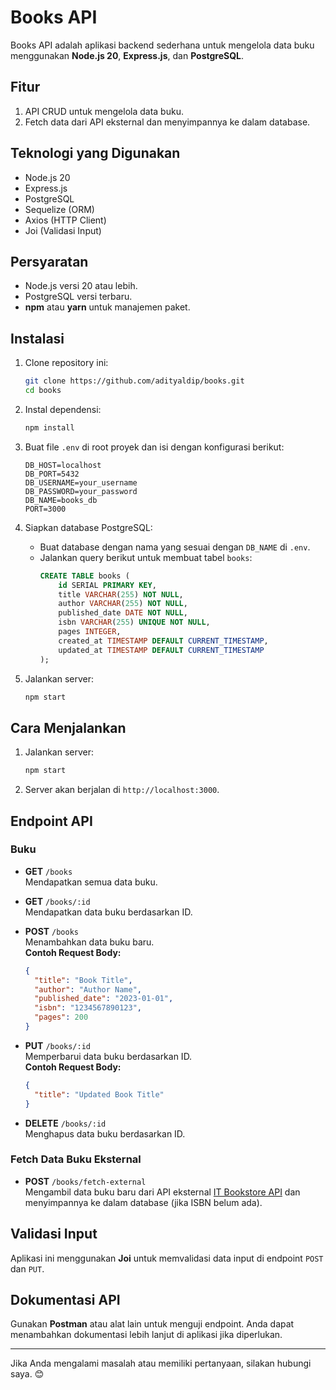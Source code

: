 # Books API

Books API adalah aplikasi backend sederhana untuk mengelola data buku menggunakan **Node.js 20**, **Express.js**, dan **PostgreSQL**.

## Fitur
1. API CRUD untuk mengelola data buku.
2. Fetch data dari API eksternal dan menyimpannya ke dalam database.

## Teknologi yang Digunakan
- Node.js 20
- Express.js
- PostgreSQL
- Sequelize (ORM)
- Axios (HTTP Client)
- Joi (Validasi Input)

## Persyaratan
- Node.js versi 20 atau lebih.
- PostgreSQL versi terbaru.
- **npm** atau **yarn** untuk manajemen paket.

## Instalasi
1. Clone repository ini:
   ```bash
   git clone https://github.com/adityaldip/books.git
   cd books
   ```

2. Instal dependensi:
   ```bash
   npm install
   ```

3. Buat file `.env` di root proyek dan isi dengan konfigurasi berikut:
   ```env
   DB_HOST=localhost
   DB_PORT=5432
   DB_USERNAME=your_username
   DB_PASSWORD=your_password
   DB_NAME=books_db
   PORT=3000
   ```

4. Siapkan database PostgreSQL:
   - Buat database dengan nama yang sesuai dengan `DB_NAME` di `.env`.
   - Jalankan query berikut untuk membuat tabel `books`:
     ```sql
     CREATE TABLE books (
         id SERIAL PRIMARY KEY,
         title VARCHAR(255) NOT NULL,
         author VARCHAR(255) NOT NULL,
         published_date DATE NOT NULL,
         isbn VARCHAR(255) UNIQUE NOT NULL,
         pages INTEGER,
         created_at TIMESTAMP DEFAULT CURRENT_TIMESTAMP,
         updated_at TIMESTAMP DEFAULT CURRENT_TIMESTAMP
     );
     ```

5. Jalankan server:
   ```bash
   npm start
   ```

## Cara Menjalankan
1. Jalankan server:
   ```bash
   npm start
   ```

2. Server akan berjalan di `http://localhost:3000`.

## Endpoint API
### Buku
- **GET** `/books`  
  Mendapatkan semua data buku.

- **GET** `/books/:id`  
  Mendapatkan data buku berdasarkan ID.

- **POST** `/books`  
  Menambahkan data buku baru.  
  **Contoh Request Body:**
  ```json
  {
    "title": "Book Title",
    "author": "Author Name",
    "published_date": "2023-01-01",
    "isbn": "1234567890123",
    "pages": 200
  }
  ```

- **PUT** `/books/:id`  
  Memperbarui data buku berdasarkan ID.  
  **Contoh Request Body:**
  ```json
  {
    "title": "Updated Book Title"
  }
  ```

- **DELETE** `/books/:id`  
  Menghapus data buku berdasarkan ID.

### Fetch Data Buku Eksternal
- **POST** `/books/fetch-external`  
  Mengambil data buku baru dari API eksternal [IT Bookstore API](https://api.itbook.store/1.0/new) dan menyimpannya ke dalam database (jika ISBN belum ada).

## Validasi Input
Aplikasi ini menggunakan **Joi** untuk memvalidasi data input di endpoint `POST` dan `PUT`.

## Dokumentasi API
Gunakan **Postman** atau alat lain untuk menguji endpoint. Anda dapat menambahkan dokumentasi lebih lanjut di aplikasi jika diperlukan.

---

Jika Anda mengalami masalah atau memiliki pertanyaan, silakan hubungi saya. 😊

